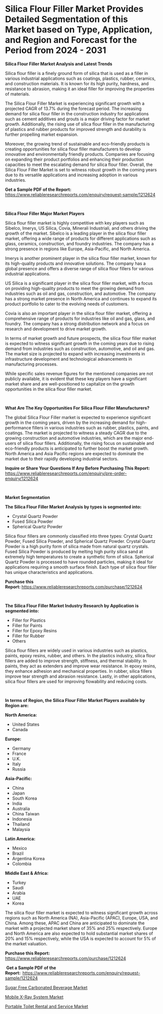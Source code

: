 <p><h1>Silica Flour Filler Market Provides Detailed Segmentation of this Market based on Type, Application, and Region and Forecast for the Period from 2024 - 2031</h1></p><p><strong>Silica Flour Filler Market Analysis and Latest Trends</strong></p>
<p><p>Silica flour filler is a finely ground form of silica that is used as a filler in various industrial applications such as coatings, plastics, rubber, ceramics, and construction materials. It is known for its high purity, hardness, and resistance to abrasion, making it an ideal filler for improving the properties of materials.</p><p>The Silica Flour Filler Market is experiencing significant growth with a projected CAGR of 13.7% during the forecast period. The increasing demand for silica flour filler in the construction industry for applications such as cement additives and grouts is a major driving factor for market growth. Additionally, the rising use of silica flour filler in the manufacturing of plastics and rubber products for improved strength and durability is further propelling market expansion.</p><p>Moreover, the growing trend of sustainable and eco-friendly products is creating opportunities for silica flour filler manufacturers to develop innovative and environmentally friendly products. Companies are focusing on expanding their product portfolios and enhancing their production capacities to meet the escalating demand for silica flour filler. Overall, the Silica Flour Filler Market is set to witness robust growth in the coming years due to its versatile applications and increasing adoption in various industries.</p></p>
<p><strong>Get a Sample PDF of the Report:&nbsp;</strong> <a href="https://www.reliableresearchreports.com/enquiry/request-sample/1212624">https://www.reliableresearchreports.com/enquiry/request-sample/1212624</a></p>
<p>&nbsp;</p>
<p><strong>Silica Flour Filler Major Market Players</strong></p>
<p><p>Silica flour filler market is highly competitive with key players such as Sibelco, Imerys, US Silica, Covia, Minerali Industriali, and others driving the growth of the market. Sibelco is a leading player in the silica flour filler market, offering a wide range of products for different applications such as glass, ceramics, construction, and foundry industries. The company has a strong presence in regions like Europe, Asia-Pacific, and North America.</p><p>Imerys is another prominent player in the silica flour filler market, known for its high-quality products and innovative solutions. The company has a global presence and offers a diverse range of silica flour fillers for various industrial applications.</p><p>US Silica is a significant player in the silica flour filler market, with a focus on providing high-quality products to meet the growing demand from industries such as oil and gas, construction, and automotive. The company has a strong market presence in North America and continues to expand its product portfolio to cater to the evolving needs of customers.</p><p>Covia is also an important player in the silica flour filler market, offering a comprehensive range of products for industries like oil and gas, glass, and foundry. The company has a strong distribution network and a focus on research and development to drive market growth.</p><p>In terms of market growth and future prospects, the silica flour filler market is expected to witness significant growth in the coming years due to rising demand from industries such as construction, automotive, and oil and gas. The market size is projected to expand with increasing investments in infrastructure development and technological advancements in manufacturing processes.</p><p>While specific sales revenue figures for the mentioned companies are not publicly available, it is evident that these key players have a significant market share and are well-positioned to capitalize on the growth opportunities in the silica flour filler market.</p></p>
<p>&nbsp;</p>
<p><strong>What Are The Key Opportunities For Silica Flour Filler Manufacturers?</strong></p>
<p><p>The global Silica Flour Filler market is expected to experience significant growth in the coming years, driven by the increasing demand for high-performance fillers in various industries such as rubber, plastics, paints, and coatings. The market is projected to witness a steady CAGR due to the growing construction and automotive industries, which are the major end-users of silica flour fillers. Additionally, the rising focus on sustainable and eco-friendly products is anticipated to further boost the market growth. North America and Asia Pacific regions are expected to dominate the market due to their rapidly developing industrial sectors.</p></p>
<p><strong>Inquire or Share Your Questions If Any Before Purchasing This Report:</strong> <a href="https://www.reliableresearchreports.com/enquiry/pre-order-enquiry/1212624">https://www.reliableresearchreports.com/enquiry/pre-order-enquiry/1212624</a></p>
<p>&nbsp;</p>
<p><strong>Market Segmentation</strong></p>
<p><strong>The Silica Flour Filler Market Analysis by types is segmented into:</strong></p>
<p><ul><li>Crystal Quartz Powder</li><li>Fused Silica Powder</li><li>Spherical Quartz Powder</li></ul></p>
<p><p>Silica flour fillers are commonly classified into three types: Crystal Quartz Powder, Fused Silica Powder, and Spherical Quartz Powder. Crystal Quartz Powder is a high purity form of silica made from natural quartz crystals. Fused Silica Powder is produced by melting high purity silica sand at extremely high temperatures to create a synthetic form of silica. Spherical Quartz Powder is processed to have rounded particles, making it ideal for applications requiring a smooth surface finish. Each type of silica flour filler has unique characteristics and applications.</p></p>
<p><strong>Purchase this Report:&nbsp;</strong><a href="https://www.reliableresearchreports.com/purchase/1212624">https://www.reliableresearchreports.com/purchase/1212624</a></p>
<p>&nbsp;</p>
<p><strong>The Silica Flour Filler Market Industry Research by Application is segmented into:</strong></p>
<p><ul><li>Filler for Plastics</li><li>Filler for Paints</li><li>Filler for Epoxy Resins</li><li>Filler for Rubber</li><li>Others</li></ul></p>
<p><p>Silica flour fillers are widely used in various industries such as plastics, paints, epoxy resins, rubber, and others. In the plastics industry, silica flour fillers are added to improve strength, stiffness, and thermal stability. In paints, they act as extenders and improve wear resistance. In epoxy resins, they enhance adhesion and mechanical properties. In rubber, silica fillers improve tear strength and abrasion resistance. Lastly, in other applications, silica flour fillers are used for improving flowability and reducing costs.</p></p>
<p>&nbsp;</p>
<p><strong>In terms of Region, the Silica Flour Filler Market Players available by Region are:</strong></p>
<p>
    <p> <strong> North America: </strong>
        <ul>
            <li>United States</li>
            <li>Canada</li>
        </ul>
        </p> 
    <p> <strong> Europe: </strong>
        <ul>
            <li>Germany</li>
            <li>France</li>
            <li>U.K.</li>
            <li>Italy</li>
            <li>Russia</li>
        </ul>
        </p> 
    <p> <strong> Asia-Pacific: </strong>
        <ul>
            <li>China</li>
            <li>Japan</li>
            <li>South Korea</li>
            <li>India</li>
            <li>Australia</li>
            <li>China Taiwan</li>
            <li>Indonesia</li>
            <li>Thailand</li>
            <li>Malaysia</li>
        </ul>
        </p> 
    <p> <strong> Latin America: </strong>
        <ul>
            <li>Mexico</li>
            <li>Brazil</li>
            <li>Argentina Korea</li>
            <li>Colombia</li>
        </ul>
        </p> 
    <p> <strong> Middle East & Africa: </strong>
        <ul>
            <li>Turkey</li>
            <li>Saudi</li>
            <li>Arabia</li>
            <li>UAE</li>
            <li>Korea</li>
        </ul>
    </p>
    </p>
<p><p>The silica flour filler market is expected to witness significant growth across regions such as North America (NA), Asia-Pacific (APAC), Europe, USA, and China. Among these, APAC and China are anticipated to dominate the market with a projected market share of 35% and 25% respectively. Europe and North America are also expected to hold substantial market shares of 20% and 15% respectively, while the USA is expected to account for 5% of the market valuation.</p></p>
<p><strong>Purchase this Report: </strong><a href="https://www.reliableresearchreports.com/purchase/1212624">https://www.reliableresearchreports.com/purchase/1212624</a></p>
<p>&nbsp;<strong>Get a Sample PDF of the Report:&nbsp;&nbsp;</strong><a href="https://www.reliableresearchreports.com/enquiry/request-sample/1212624">https://www.reliableresearchreports.com/enquiry/request-sample/1212624</a></p>
<p><strong></strong></p>
<p><p><a href="https://issuu.com/reportprime-2/docs/sugar-free-carbonated-beverage-market-size-2030.pp">Sugar Free Carbonated Beverage Market</a></p><p><a href="https://github.com/timeliteaut/Market-Research-Report-List-1/blob/main/mobile-x-ray-system-market.md">Mobile X-Ray System Market</a></p><p><a href="https://issuu.com/reportprime-2/docs/portable-toilet-rental-and-service-market-size-203">Portable Toilet Rental and Service Market</a></p></p>